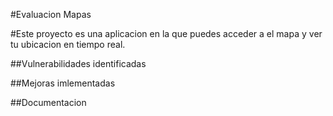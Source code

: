 #Evaluacion Mapas

#Este proyecto es una aplicacion en la que puedes acceder a el mapa y ver tu ubicacion en tiempo real.

##Vulnerabilidades identificadas

##Mejoras imlementadas

##Documentacion
